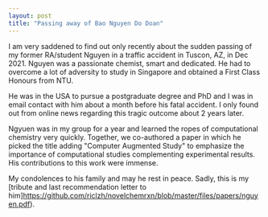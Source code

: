 ```yaml
---
layout: post
title: "Passing away of Bao Nguyen Do Doan"
---
```


I am very saddened to find out only recently about the sudden passing of my former RA/student Nguyen in a traffic accident in Tuscon, AZ, in Dec 2021. 
Nguyen was a passionate chemist, smart and dedicated. He had to overcome a lot of adversity to study in Singapore and obtained a First Class Honours from NTU. 

He was in the USA to pursue a postgraduate degree and PhD and I was in email contact with him about a month before his fatal accident. I only found out from online news regarding this tragic outcome about 2 years later. 

Ngyuen was in my group for a year and learned the ropes of computational chemistry very quickly. Together, we co-authored a paper in which he picked the title adding "Computer Augmented Study" to emphasize the importance of computational studies complementing experimental results. His contributions to this work were immense. 

My condolences to his family and may he rest in peace. Sadly, this is my [tribute and last recommendation letter to him]https://github.com/riclzh/novelchemrxn/blob/master/files/papers/nguyen.pdf).
